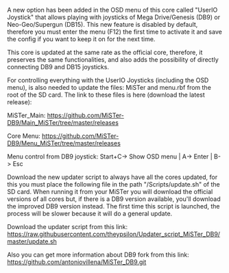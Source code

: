 A new option has been added in the OSD menu of this core called "UserIO Joystick" that allows playing with joysticks of Mega Drive/Genesis (DB9) or Neo-Geo/Supergun (DB15). This new feature is disabled by default, therefore you must enter the menu (F12) the first time to activate it and save the config if you want to keep it on for the next time.

This core is updated at the same rate as the official core, therefore, it preserves the same functionalities, and also adds the possibility of directly connecting DB9 and DB15 joysticks.

For controlling everything with the UserIO Joysticks (including the OSD menu), is also needed to update the files: MiSTer and menu.rbf from the root of the SD card. The link to these files is here (download the latest release):

MiSTer_Main: 
https://github.com/MiSTer-DB9/Main_MiSTer/tree/master/releases

Core Menu:
https://github.com/MiSTer-DB9/Menu_MiSTer/tree/master/releases


Menu control from DB9 joystick: 
Start+C-> Show OSD menu  |  A-> Enter  |  B-> Esc


Download the new updater script to always have all the cores updated, for this you must place the following file in the path "/Scripts/update.sh" of the SD card. When running it from your MiSTer you will download the official versions of all cores but, if there is a DB9 version available, you'll download the improved DB9 version instead. The first time this script is launched, the process will be slower because it will do a general update. 

Download the updater script from this link:
https://raw.githubusercontent.com/theypsilon/Updater_script_MiSTer_DB9/master/update.sh


Also you can get more information about DB9 fork from this link: 
https://github.com/antoniovillena/MiSTer_DB9.git
